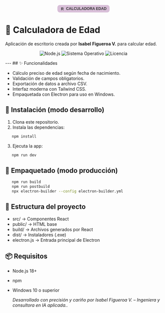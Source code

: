 <p align="center">
  <span style="display: inline-flex; align-items: center; background-color: #d8bfd8; color: #333333; padding: 5px 10px; border-radius: 8px; font-family: Arial, sans-serif; font-weight: bold; font-size: 12px; gap: 6px;">
    <img src="https://cdn.jsdelivr.net/npm/simple-icons@v3/icons/react.svg" width="12" height="12" alt="React" />
    CALCULADORA EDAD
  </span>
</p>

# 🧮 Calculadora de Edad

Aplicación de escritorio creada por **Isabel Figueroa V.** para calcular edad.

<p align="center">
  <img alt="Node.js" src="https://img.shields.io/badge/Node.js-18+-green?style=flat-square" />
  <img alt="Sistema Operativo" src="https://img.shields.io/badge/Windows-10%2B-blue?style=flat-square" />
  <img alt="Licencia" src="https://img.shields.io/badge/Licencia-MIT-lightgrey?style=flat-square" />
</p>
---
## ✨ Funcionalidades

- Cálculo preciso de edad según fecha de nacimiento.
- Validación de campos obligatorios.
- Exportación de datos a archivo CSV.
- Interfaz moderna con Tailwind CSS.
- Empaquetada con Electron para uso en Windows.

## 🚀 Instalación (modo desarrollo)

1. Clona este repositorio.
2. Instala las dependencias:
 ```bash
    npm install
 ```
3. Ejecuta la app:
 ```bash
    npm run dev
 ```
 
## 🧱 Empaquetado (modo producción)
```bash
   npm run build
   npm run postbuild
   npx electron-builder --config electron-builder.yml
```

## 📂 Estructura del proyecto

- src/ → Componentes React
- public/ → HTML base
- build/ → Archivos generados por React
- dist/ → Instaladores (.exe)
- electron.js → Entrada principal de Electron
  
## 📦 Requisitos

- Node.js 18+
- npm
- Windows 10 o superior
  
  *Desarrollado con precisión y cariño por Isabel Figueroa V. – Ingeniera y consultora en IA aplicada..*